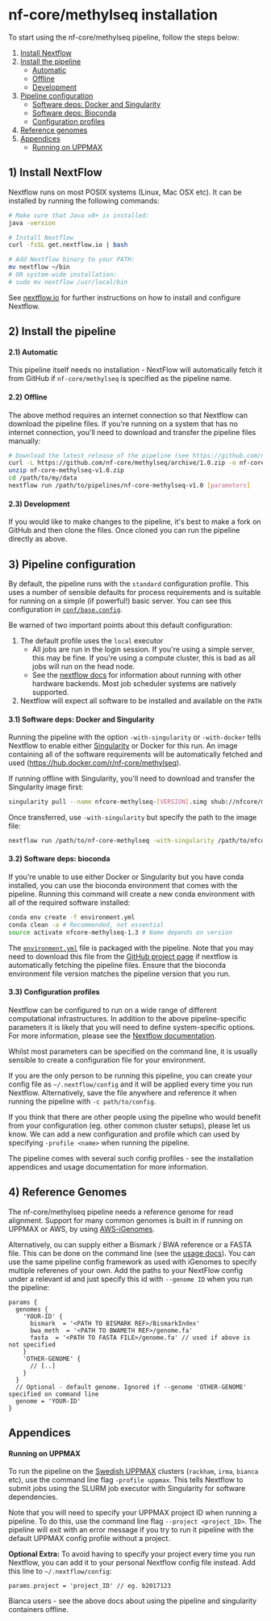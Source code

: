 # nf-core/methylseq installation

To start using the nf-core/methylseq pipeline, follow the steps below:

1. [Install Nextflow](#1-install-nextflow)
2. [Install the pipeline](#2-install-the-pipeline)
    * [Automatic](#21-automatic)
    * [Offline](#22-offline)
    * [Development](#23-development)
3. [Pipeline configuration](#3-pipeline-configuration)
    * [Software deps: Docker and Singularity](#31-software-deps-docker-and-singularity)
    * [Software deps: Bioconda](#32-software-deps-bioconda)
    * [Configuration profiles](#33-configuration-profiles)
4. [Reference genomes](#4-reference-genomes)
5. [Appendices](#appendices)
    * [Running on UPPMAX](#running-on-uppmax)

## 1) Install NextFlow
Nextflow runs on most POSIX systems (Linux, Mac OSX etc). It can be installed by running the following commands:

```bash
# Make sure that Java v8+ is installed:
java -version

# Install Nextflow
curl -fsSL get.nextflow.io | bash

# Add Nextflow binary to your PATH:
mv nextflow ~/bin
# OR system-wide installation:
# sudo mv nextflow /usr/local/bin
```

See [nextflow.io](https://www.nextflow.io/) for further instructions on how to install and configure Nextflow.

## 2) Install the pipeline

#### 2.1) Automatic
This pipeline itself needs no installation - NextFlow will automatically fetch it from GitHub if `nf-core/methylseq` is specified as the pipeline name.

#### 2.2) Offline
The above method requires an internet connection so that Nextflow can download the pipeline files. If you're running on a system that has no internet connection, you'll need to download and transfer the pipeline files manually:

```bash
# Download the latest release of the pipeline (see https://github.com/nf-core/methylseq/releases)
curl -L https://github.com/nf-core/methylseq/archive/1.0.zip -o nf-core-methylseq-v1.0.zip
unzip nf-core-methylseq-v1.0.zip
cd /path/to/my/data
nextflow run /path/to/pipelines/nf-core-methylseq-v1.0 [parameters]
```

#### 2.3) Development

If you would like to make changes to the pipeline, it's best to make a fork on GitHub and then clone the files. Once cloned you can run the pipeline directly as above.


## 3) Pipeline configuration
By default, the pipeline runs with the `standard` configuration profile. This uses a number of sensible defaults for process requirements and is suitable for running on a simple (if powerful!) basic server. You can see this configuration in [`conf/base.config`](../conf/base.config).

Be warned of two important points about this default configuration:

1. The default profile uses the `local` executor
    * All jobs are run in the login session. If you're using a simple server, this may be fine. If you're using a compute cluster, this is bad as all jobs will run on the head node.
    * See the [nextflow docs](https://www.nextflow.io/docs/latest/executor.html) for information about running with other hardware backends. Most job scheduler systems are natively supported.
2. Nextflow will expect all software to be installed and available on the `PATH`

#### 3.1) Software deps: Docker and Singularity
Running the pipeline with the option `-with-singularity` or `-with-docker` tells Nextflow to enable either [Singularity](http://singularity.lbl.gov/) or Docker for this run. An image containing all of the software requirements will be automatically fetched and used (https://hub.docker.com/r/nf-core/methylseq).

If running offline with Singularity, you'll need to download and transfer the Singularity image first:

```bash
singularity pull --name nfcore-methylseq-[VERSION].simg shub://nfcore/methylseq:[VERSION]
```

Once transferred, use `-with-singularity` but specify the path to the image file:

```bash
nextflow run /path/to/nf-core-methylseq -with-singularity /path/to/nfcore-methylseq-[VERSION].simg
```

#### 3.2) Software deps: bioconda

If you're unable to use either Docker or Singularity but you have conda installed, you can use the bioconda environment that comes with the pipeline. Running this command will create a new conda environment with all of the required software installed:

```bash
conda env create -f environment.yml
conda clean -a # Recommended, not essential
source activate nfcore-methylseq-1.3 # Name depends on version
```

The [`environment.yml`](../environment.yml) file is packaged with the pipeline. Note that you may need to download this file from the [GitHub project page](https://github.com/nf-core/methylseq) if nextflow is automatically fetching the pipeline files. Ensure that the bioconda environment file version matches the pipeline version that you run.


#### 3.3) Configuration profiles

Nextflow can be configured to run on a wide range of different computational infrastructures. In addition to the above pipeline-specific parameters it is likely that you will need to define system-specific options. For more information, please see the [Nextflow documentation](https://www.nextflow.io/docs/latest/).

Whilst most parameters can be specified on the command line, it is usually sensible to create a configuration file for your environment.

If you are the only person to be running this pipeline, you can create your config file as `~/.nextflow/config` and it will be applied every time you run Nextflow. Alternatively, save the file anywhere and reference it when running the pipeline with `-c path/to/config`.

If you think that there are other people using the pipeline who would benefit from your configuration (eg. other common cluster setups), please let us know. We can add a new configuration and profile which can used by specifying `-profile <name>` when running the pipeline.

The pipeline comes with several such config profiles - see the installation appendices and usage documentation for more information.

## 4) Reference Genomes
The nf-core/methylseq pipeline needs a reference genome for read alignment. Support for many common genomes is built in if running on UPPMAX or AWS, by using [AWS-iGenomes](https://ewels.github.io/AWS-iGenomes/).

Alternatively, ou can supply either a Bismark / BWA reference or a FASTA file. This can be done on the command line (see the [usage docs](usage.md#supplying-reference-indices)).
You can use the same pipeline config framework as used with iGenomes to specify multiple referenes of your own. Add the paths to your NextFlow config under a relevant id and just specify this id with `--genome ID` when you run the pipeline:

```nextflow
params {
  genomes {
    'YOUR-ID' {
      bismark  = '<PATH TO BISMARK REF>/BismarkIndex'
      bwa_meth  = '<PATH TO BWAMETH REF>/genome.fa'
      fasta  = '<PATH TO FASTA FILE>/genome.fa' // used if above is not specified
    }
    'OTHER-GENOME' {
      // [..]
    }
  }
  // Optional - default genome. Ignored if --genome 'OTHER-GENOME' specified on command line
  genome = 'YOUR-ID'
}
```


## Appendices

#### Running on UPPMAX
To run the pipeline on the [Swedish UPPMAX](https://www.uppmax.uu.se/) clusters (`rackham`, `irma`, `bianca` etc), use the command line flag `-profile uppmax`. This tells Nextflow to submit jobs using the SLURM job executor with Singularity for software dependencies.

Note that you will need to specify your UPPMAX project ID when running a pipeline. To do this, use the command line flag `--project <project_ID>`. The pipeline will exit with an error message if you try to run it pipeline with the default UPPMAX config profile without a project.

**Optional Extra:** To avoid having to specify your project every time you run Nextflow, you can add it to your personal Nextflow config file instead. Add this line to `~/.nextflow/config`:

```nextflow
params.project = 'project_ID' // eg. b2017123
```

Bianca users - see the above docs about using the pipeline and singularity containers offline.
